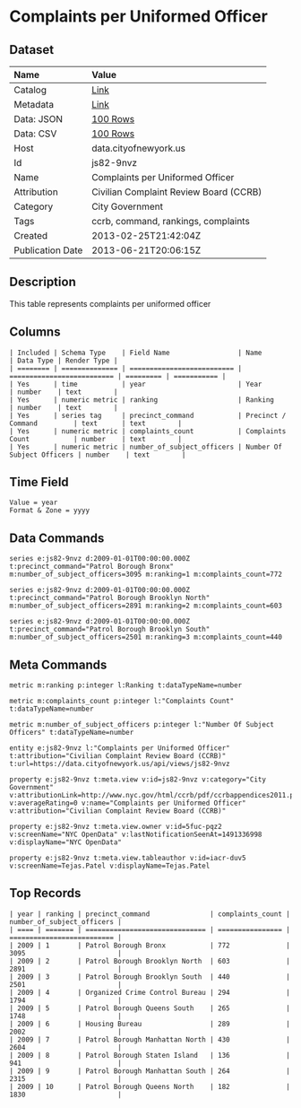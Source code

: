 # Complaints per Uniformed Officer

## Dataset

| Name | Value |
| :--- | :---- |
| Catalog | [Link](https://catalog.data.gov/dataset/complaints-per-uniformed-officer-c234e) |
| Metadata | [Link](https://data.cityofnewyork.us/api/views/js82-9nvz) |
| Data: JSON | [100 Rows](https://data.cityofnewyork.us/api/views/js82-9nvz/rows.json?max_rows=100) |
| Data: CSV | [100 Rows](https://data.cityofnewyork.us/api/views/js82-9nvz/rows.csv?max_rows=100) |
| Host | data.cityofnewyork.us |
| Id | js82-9nvz |
| Name | Complaints per Uniformed Officer |
| Attribution | Civilian Complaint Review Board (CCRB) |
| Category | City Government |
| Tags | ccrb, command, rankings, complaints |
| Created | 2013-02-25T21:42:04Z |
| Publication Date | 2013-06-21T20:06:15Z |

## Description

This table represents complaints per uniformed officer

## Columns

```ls
| Included | Schema Type    | Field Name                 | Name                       | Data Type | Render Type |
| ======== | ============== | ========================== | ========================== | ========= | =========== |
| Yes      | time           | year                       | Year                       | number    | text        |
| Yes      | numeric metric | ranking                    | Ranking                    | number    | text        |
| Yes      | series tag     | precinct_command           | Precinct / Command         | text      | text        |
| Yes      | numeric metric | complaints_count           | Complaints Count           | number    | text        |
| Yes      | numeric metric | number_of_subject_officers | Number Of Subject Officers | number    | text        |
```

## Time Field

```ls
Value = year
Format & Zone = yyyy
```

## Data Commands

```ls
series e:js82-9nvz d:2009-01-01T00:00:00.000Z t:precinct_command="Patrol Borough Bronx" m:number_of_subject_officers=3095 m:ranking=1 m:complaints_count=772

series e:js82-9nvz d:2009-01-01T00:00:00.000Z t:precinct_command="Patrol Borough Brooklyn North" m:number_of_subject_officers=2891 m:ranking=2 m:complaints_count=603

series e:js82-9nvz d:2009-01-01T00:00:00.000Z t:precinct_command="Patrol Borough Brooklyn South" m:number_of_subject_officers=2501 m:ranking=3 m:complaints_count=440
```

## Meta Commands

```ls
metric m:ranking p:integer l:Ranking t:dataTypeName=number

metric m:complaints_count p:integer l:"Complaints Count" t:dataTypeName=number

metric m:number_of_subject_officers p:integer l:"Number Of Subject Officers" t:dataTypeName=number

entity e:js82-9nvz l:"Complaints per Uniformed Officer" t:attribution="Civilian Complaint Review Board (CCRB)" t:url=https://data.cityofnewyork.us/api/views/js82-9nvz

property e:js82-9nvz t:meta.view v:id=js82-9nvz v:category="City Government" v:attributionLink=http://www.nyc.gov/html/ccrb/pdf/ccrbappendices2011.pdf v:averageRating=0 v:name="Complaints per Uniformed Officer" v:attribution="Civilian Complaint Review Board (CCRB)"

property e:js82-9nvz t:meta.view.owner v:id=5fuc-pqz2 v:screenName="NYC OpenData" v:lastNotificationSeenAt=1491336998 v:displayName="NYC OpenData"

property e:js82-9nvz t:meta.view.tableauthor v:id=iacr-duv5 v:screenName=Tejas.Patel v:displayName=Tejas.Patel
```

## Top Records

```ls
| year | ranking | precinct_command               | complaints_count | number_of_subject_officers | 
| ==== | ======= | ============================== | ================ | ========================== | 
| 2009 | 1       | Patrol Borough Bronx           | 772              | 3095                       | 
| 2009 | 2       | Patrol Borough Brooklyn North  | 603              | 2891                       | 
| 2009 | 3       | Patrol Borough Brooklyn South  | 440              | 2501                       | 
| 2009 | 4       | Organized Crime Control Bureau | 294              | 1794                       | 
| 2009 | 5       | Patrol Borough Queens South    | 265              | 1748                       | 
| 2009 | 6       | Housing Bureau                 | 289              | 2002                       | 
| 2009 | 7       | Patrol Borough Manhattan North | 430              | 2604                       | 
| 2009 | 8       | Patrol Borough Staten Island   | 136              | 941                        | 
| 2009 | 9       | Patrol Borough Manhattan South | 264              | 2315                       | 
| 2009 | 10      | Patrol Borough Queens North    | 182              | 1830                       | 
```